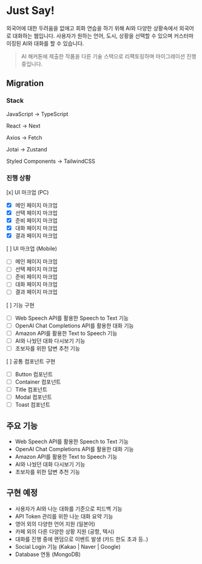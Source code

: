 # Just Say!

외국어에 대한 두려움을 없애고 회화 연습을 하기 위해 AI와 다양한 상황속에서 외국어로 대화하는 웹입니다. 사용자가 원하는 언어, 도시, 상황을 선택할 수 있으며 커스터마이징된 AI와 대화를 할 수 있습니다.

> AI 해커톤에 제출한 작품을 다른 기술 스택으로 리팩토링하며 마이그레이션 진행 중입니다.

## Migration

### Stack

JavaScript -> TypeScript

React -> Next

Axios -> Fetch

Jotai -> Zustand

Styled Components -> TailwindCSS

### 진행 상황

[x] UI 마크업 (PC)

- [x] 메인 페이지 마크업
- [x] 선택 페이지 마크업
- [x] 준비 페이지 마크업
- [x] 대화 페이지 마크업
- [x] 결과 페이지 마크업

[ ] UI 마크업 (Mobile)

- [ ] 메인 페이지 마크업
- [ ] 선택 페이지 마크업
- [ ] 준비 페이지 마크업
- [ ] 대화 페이지 마크업
- [ ] 결과 페이지 마크업

[ ] 기능 구현

- [ ] Web Speech API를 활용한 Speech to Text 기능
- [ ] OpenAI Chat Completions API를 활용한 대화 기능
- [ ] Amazon API를 활용한 Text to Speech 기능
- [ ] AI와 나눴던 대화 다시보기 기능
- [ ] 초보자를 위한 답변 추천 기능

[ ] 공통 컴포넌트 구현

- [ ] Button 컴포넌트
- [ ] Container 컴포넌트
- [ ] Title 컴포넌트
- [ ] Modal 컴포넌트
- [ ] Toast 컴포넌트

## 주요 기능

- Web Speech API를 활용한 Speech to Text 기능
- OpenAI Chat Completions API를 활용한 대화 기능
- Amazon API를 활용한 Text to Speech 기능
- AI와 나눴던 대화 다시보기 기능
- 초보자를 위한 답변 추천 기능

## 구현 예정

- 사용자가 AI와 나눈 대화를 기준으로 피드백 기능
- API Token 관리를 위한 나눈 대화 요약 기능
- 영어 외의 다양한 언어 지원 (일본어)
- 카페 외의 다른 다양한 상황 지원 (공항, 택시)
- 대화를 진행 중에 랜덤으로 이벤트 발생 (카드 한도 초과 등..)
- Social Login 기능 (Kakao | Naver | Google)
- Database 연동 (MongoDB)
